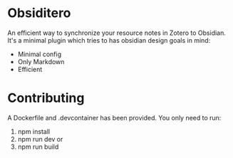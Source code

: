 # Obsiditero
An efficient way to synchronize your resource notes in Zotero to Obsidian.
It's a minimal plugin which tries to has obsidian design goals in mind:
- Minimal config
- Only Markdown
- Efficient
# Contributing
A Dockerfile and .devcontainer has been provided.
You only need to run:
1. npm install
2. npm run dev
or
2. npm run build